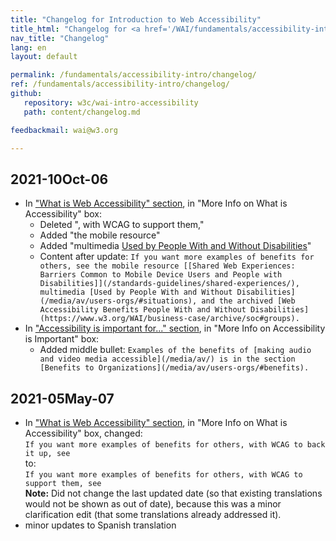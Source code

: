 ```yaml
---
title: "Changelog for Introduction to Web Accessibility"
title_html: "Changelog for <a href='/WAI/fundamentals/accessibility-intro/'>Introduction to Web Accessibility</a>"
nav_title: "Changelog"
lang: en
layout: default

permalink: /fundamentals/accessibility-intro/changelog/
ref: /fundamentals/accessibility-intro/changelog/
github:
   repository: w3c/wai-intro-accessibility
   path: content/changelog.md

feedbackmail: wai@w3.org

---
```


## 2021-10Oct-06


* In ["What is Web Accessibility" section](https://www.w3.org/WAI/fundamentals/accessibility-intro/#what), in "More Info on What is Accessibility" box:
  * Deleted ", with WCAG to support them,"
  * Added "the mobile resource"
  * Added "multimedia [Used by People With and Without Disabilities](/media/av/users-orgs/#situations)"
  * Content after update: ```If you want more examples of benefits for others, see the mobile resource [[Shared Web Experiences: Barriers Common to Mobile Device Users and People with Disabilities]](/standards-guidelines/shared-experiences/), multimedia [Used by People With and Without Disabilities](/media/av/users-orgs/#situations), and the archived [Web Accessibility Benefits People With and Without Disabilities](https://www.w3.org/WAI/business-case/archive/soc#groups).```
* In ["Accessibility is important for..." section](https://www.w3.org/WAI/fundamentals/accessibility-intro/#Important), in "More Info on Accessibility is Important" box:
  * Added middle bullet: ```Examples of the benefits of [making audio and video media accessible](/media/av/) is in the section [Benefits to Organizations](/media/av/users-orgs/#benefits).```

## 2021-05May-07

* In ["What is Web Accessibility" section](https://www.w3.org/WAI/fundamentals/accessibility-intro/#what), in "More Info on What is Accessibility" box, changed:<br>```If you want more examples of benefits for others, with WCAG to back it up, see```<br>to:<br>```If you want more examples of benefits for others, with WCAG to support them, see```<br>**Note:** Did not change the last updated date (so that existing translations would not be shown as out of date), because this was a minor clarification edit (that some translations already addressed it).
* minor updates to Spanish translation
